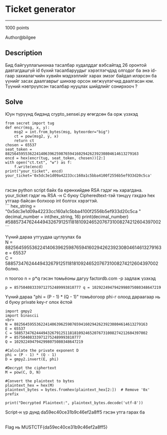 # Ticket generator
*** 
1000 points

Author@bilgee

## Description
Бид байгууллагынхнаа тасалбар худалддаг вэбсайтад 26 оронтой давтагдашгүй id бүхий тасалбаруудыг хэрэглэгчдэд олгодог ба 
энэ id-гаар захиалагчийн хувийн мэдээллийг харах эмзэг байдал илэрсэн ба үүнийг засах даалгаврыг шинээр орсон хөгжүүлэгчид
даалгасан юм. Түүний нэвтрүүлсэн тасалбар нууцлах шийдлийг сонирхооч ?

## Solve
Юун түрүүнд бидэнд crypto_sensei.py өгөгдсөн ба орж үзэхэд

```
from secret import tug
def encr(msg, x, y): 
    msg2 = int.from_bytes(msg, byteorder="big")
    ct = pow(msg2, y, x) 
    return ct 
chosen = 65537 
seat_token = 882564595536224140639625987659416029426239230804614613279163 
encd = hex(encr(tug, seat_token, chosen))[2:] 
with open("ct.txt", "w") as f: 
    f.write(encd) 
print("your_ticket", encd) 
your_ticket='0x5dc3e1d09a42233cc160a1c5bba4100f2556b5ef933d20c5ca' 
```
<br>
гэсэн python script байх ба ерөнхийдөө RSA гэдэг нь харагдана.
your_ticket гэдэг нь RSA -н C буюу Cipheredtext-тэй тэнцүү гэхдээ hex утгаар байсан болхоор int болгох хэрэгтэй.
<br>
```
hex_string = "0x5dc3e1d09a42233cc160a1c5bba4100f2556b5ef933d20c5ca " 
decimal_number = int(hex_string, 16) 
print(decimal_number)  #588573476244494326791251181810924652076731008274212604397002 
```
<br>

Үүний дараа утгуудаа цуглуулах ба <br>
N = 882564595536224140639625987659416029426239230804614613279163 <br>
e = 65537 <br>
C = 588573476244494326791251181810924652076731008274212604397002 болно. <br>

n тоогоо n = p*q гэсэн томьёоны дагуу factordb.com -р задлаж үзэхэд 
<br>

``
p = 857504083339712752489993810777
q = 1029224947942998075080348647219
``
<br>

Үүний дараа 
"phi = (P - 1) * (Q - 1)" томьёогоор phi-г олоод дараагаар нь d буюу private key-г олох ёстой 

```
import gmpy2
import binascii
<br>
N = 882564595536224140639625987659416029426239230804614613279163
E = 65537
C = 588573476244494326791251181810924652076731008274212604397002
P = 857504083339712752489993810777
Q = 1029224947942998075080348647219

#Calculate the private exponent D
phi = (P - 1) * (Q - 1)
D = gmpy2.invert(E, phi)

#Decrypt the ciphertext
M = pow(C, D, N)

#Convert the plaintext to bytes
plaintext_hex = hex(M)
plaintext_bytes = bytes.fromhex(plaintext_hex[2:])  # Remove '0x' prefix

print("Decrypted Plaintext:", plaintext_bytes.decode('utf-8'))

```
Script-н үр дүнд da59ec40ce31b9c46ef2a8ff5 гэсэн утга гарах ба 
<br>
<br>

Flag нь MUSTCTF{da59ec40ce31b9c46ef2a8ff5}





